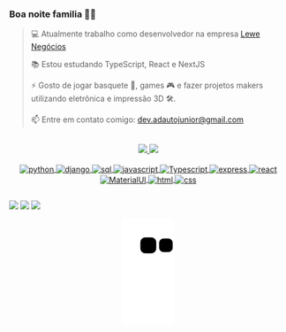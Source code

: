 ### Boa noite familia 🙋‍♂️
> 💻 Atualmente trabalho como desenvolvedor na empresa [Lewe Negócios](https://www.lewecp.com.br/)
> 
> 📚 Estou estudando TypeScript, React e NextJS
>
> ⚡ Gosto de jogar basquete 🏀, games 🎮 e fazer projetos makers utilizando eletrônica e impressão 3D 🛠️.
>
> 📫 Entre em contato comigo: [dev.adautojunior@gmail.com](mailto:dev.adautojunior@gmail.com)

##

<div align="center">
  <a href="https://github.com/AdautoDCJunior">
  <img height="170em" src="https://github-readme-stats.vercel.app/api?username=AdautoDCJunior&show_icons=true&theme=gotham&include_all_commits=true&count_private=true"/>
  <img height="170em" src="https://github-readme-stats.vercel.app/api/top-langs/?username=AdautoDCJunior&layout=compact&langs_count=7&theme=gotham"/>
</div>
  
<div style="display: inline_block" align="center"><br>
  <img align="center" alt="python" height="30" width="40" src="https://cdn.jsdelivr.net/gh/devicons/devicon/icons/python/python-original.svg">
  <img align="center" alt="django" height="30" width="40" src="https://cdn.jsdelivr.net/gh/devicons/devicon/icons/django/django-plain.svg">
  <img align="center" alt="sql" height="30" width="40" src="https://cdn.jsdelivr.net/gh/devicons/devicon/icons/mysql/mysql-original.svg">
  <img align="center" alt="javascript" height="30" width="40" src="https://cdn.jsdelivr.net/gh/devicons/devicon/icons/javascript/javascript-original.svg">
  <img align="center" alt="Typescript" height="30" width="40" src="https://cdn.jsdelivr.net/gh/devicons/devicon/icons/typescript/typescript-original.svg">
  <img align="center" alt="express" height="30" width="40" src="https://cdn.jsdelivr.net/gh/devicons/devicon/icons/express/express-original.svg">
  <img align="center" alt="react" height="30" width="40" src="https://cdn.jsdelivr.net/gh/devicons/devicon/icons/react/react-original.svg">
  <img align="center" alt="MaterialUI" height="30" width="40" src="https://cdn.jsdelivr.net/gh/devicons/devicon/icons/materialui/materialui-original.svg">
  <img align="center" alt="html" height="30" width="40" src="https://cdn.jsdelivr.net/gh/devicons/devicon/icons/html5/html5-original.svg">
  <img align="center" alt="css" height="30" width="40" src="https://cdn.jsdelivr.net/gh/devicons/devicon/icons/css3/css3-original.svg">
</div>

##

<div>
  <a href="https://www.linkedin.com/in/adautodcjunior/" target="_blank"><img src="https://img.shields.io/badge/-LinkedIn-%230077B5?style=for-the-badge&logo=linkedin&logoColor=white" target="_blank"></a> 
  <a href="https://instagram.com/adautocjunior" target="_blank"><img src="https://img.shields.io/badge/-Instagram-%23E4405F?style=for-the-badge&logo=instagram&logoColor=white" target="_blank"></a>
  <a href = "mailto:dev.adautojunior@gmail.com"><img src="https://img.shields.io/badge/-Gmail-%23333?style=for-the-badge&logo=gmail&logoColor=white" target="_blank"></a>
</div>

<div align="center">

  ![Snake animation](https://github.com/AdautoDCJunior/AdautoDCJunior/blob/output/github-contribution-grid-snake.svg)
  
</div>
